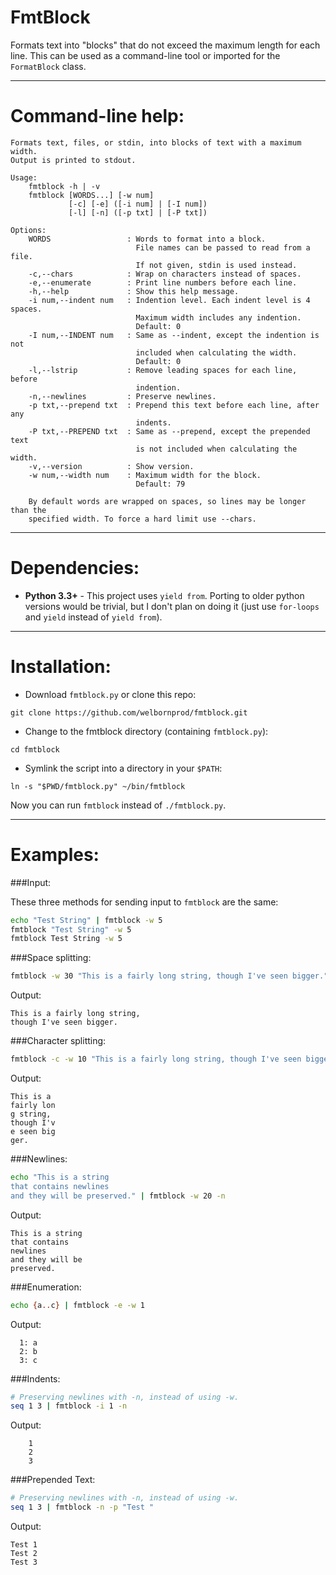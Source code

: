 FmtBlock
========

Formats text into "blocks" that do not exceed the maximum length for each line.
This can be used as a command-line tool or imported for the `FormatBlock`
class.

_______________________________________________________________________________

Command-line help:
==================

```
Formats text, files, or stdin, into blocks of text with a maximum width.
Output is printed to stdout.

Usage:
    fmtblock -h | -v
    fmtblock [WORDS...] [-w num]
             [-c] [-e] ([-i num] | [-I num])
             [-l] [-n] ([-p txt] | [-P txt])

Options:
    WORDS                 : Words to format into a block.
                            File names can be passed to read from a file.
                            If not given, stdin is used instead.
    -c,--chars            : Wrap on characters instead of spaces.
    -e,--enumerate        : Print line numbers before each line.
    -h,--help             : Show this help message.
    -i num,--indent num   : Indention level. Each indent level is 4 spaces.
                            Maximum width includes any indention.
                            Default: 0
    -I num,--INDENT num   : Same as --indent, except the indention is not
                            included when calculating the width.
                            Default: 0
    -l,--lstrip           : Remove leading spaces for each line, before
                            indention.
    -n,--newlines         : Preserve newlines.
    -p txt,--prepend txt  : Prepend this text before each line, after any
                            indents.
    -P txt,--PREPEND txt  : Same as --prepend, except the prepended text
                            is not included when calculating the width.
    -v,--version          : Show version.
    -w num,--width num    : Maximum width for the block.
                            Default: 79

    By default words are wrapped on spaces, so lines may be longer than the
    specified width. To force a hard limit use --chars.
```

_______________________________________________________________________________

Dependencies:
=============

* **Python 3.3+** - This project uses `yield from`. Porting to older python
versions would be trivial, but I don't plan on doing it (just use `for-loops`
and `yield` instead of `yield from`).

_______________________________________________________________________________

Installation:
=============

* Download `fmtblock.py` or clone this repo:
```
git clone https://github.com/welbornprod/fmtblock.git
```

* Change to the fmtblock directory (containing `fmtblock.py`):
```
cd fmtblock
```

* Symlink the script into a directory in your `$PATH`:
```
ln -s "$PWD/fmtblock.py" ~/bin/fmtblock
```

Now you can run `fmtblock` instead of `./fmtblock.py`.

_______________________________________________________________________________

Examples:
=========

###Input:

These three methods for sending input to `fmtblock` are the same:
```bash
echo "Test String" | fmtblock -w 5
fmtblock "Test String" -w 5
fmtblock Test String -w 5
```

###Space splitting:
```bash
fmtblock -w 30 "This is a fairly long string, though I've seen bigger."
```

Output:
```
This is a fairly long string,
though I've seen bigger.
```

###Character splitting:
```bash
fmtblock -c -w 10 "This is a fairly long string, though I've seen bigger."
```

Output:
```
This is a
fairly lon
g string,
though I'v
e seen big
ger.
```

###Newlines:
```bash
echo "This is a string
that contains newlines
and they will be preserved." | fmtblock -w 20 -n
```

Output:
```
This is a string
that contains
newlines
and they will be
preserved.
```

###Enumeration:
```bash
echo {a..c} | fmtblock -e -w 1
```

Output:
```
  1: a
  2: b
  3: c
```

###Indents:
```bash
# Preserving newlines with -n, instead of using -w.
seq 1 3 | fmtblock -i 1 -n
```

Output:
```
    1
    2
    3
```

###Prepended Text:
```bash
# Preserving newlines with -n, instead of using -w.
seq 1 3 | fmtblock -n -p "Test "
```

Output:
```
Test 1
Test 2
Test 3
```
